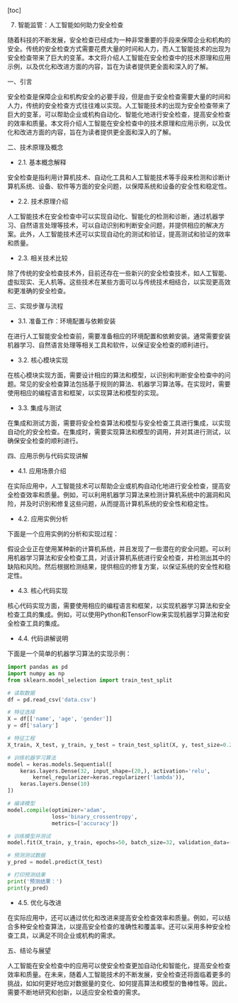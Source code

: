 
[toc]                    
                
                
7. 智能监管：人工智能如何助力安全检查

随着科技的不断发展，安全检查已经成为一种非常重要的手段来保障企业和机构的安全。传统的安全检查方式需要花费大量的时间和人力，而人工智能技术的出现为安全检查带来了巨大的变革。本文将介绍人工智能在安全检查中的技术原理和应用示例，以及优化和改进方面的内容，旨在为读者提供更全面和深入的了解。

一、引言

安全检查是保障企业和机构安全的必要手段，但是由于安全检查需要大量的时间和人力，传统的安全检查方式往往难以实现。人工智能技术的出现为安全检查带来了巨大的变革，可以帮助企业或机构自动化、智能化地进行安全检查，提高安全检查的效率和质量。本文将介绍人工智能在安全检查中的技术原理和应用示例，以及优化和改进方面的内容，旨在为读者提供更全面和深入的了解。

二、技术原理及概念

- 2.1. 基本概念解释

安全检查是指利用计算机技术、自动化工具和人工智能技术等手段来检测和诊断计算机系统、设备、软件等方面的安全问题，以保障系统和设备的安全性和稳定性。

- 2.2. 技术原理介绍

人工智能技术在安全检查中可以实现自动化、智能化的检测和诊断，通过机器学习、自然语言处理等技术，可以自动识别和判断安全问题，并提供相应的解决方案。此外，人工智能技术还可以实现自动化的测试和验证，提高测试和验证的效率和质量。

- 2.3. 相关技术比较

除了传统的安全检查技术外，目前还存在一些新兴的安全检查技术，如人工智能、虚拟现实、无人机等。这些技术在某些方面可以与传统技术相结合，以实现更高效和更准确的安全检查。

三、实现步骤与流程

- 3.1. 准备工作：环境配置与依赖安装

在进行人工智能安全检查前，需要准备相应的环境配置和依赖安装。通常需要安装机器学习、自然语言处理等相关工具和软件，以保证安全检查的顺利进行。

- 3.2. 核心模块实现

在核心模块实现方面，需要设计相应的算法和模型，以识别和判断安全检查中的问题。常见的安全检查算法包括基于规则的算法、机器学习算法等。在实现时，需要使用相应的编程语言和框架，以实现算法和模型的实现。

- 3.3. 集成与测试

在集成和测试方面，需要将安全检查算法和模型与安全检查工具进行集成，以实现自动化的安全检查。在集成时，需要实现算法和模型的调用，并对其进行测试，以确保安全检查的顺利进行。

四、应用示例与代码实现讲解

- 4.1. 应用场景介绍

在实际应用中，人工智能技术可以帮助企业或机构自动化地进行安全检查，提高安全检查效率和质量。例如，可以利用机器学习算法来检测计算机系统中的漏洞和风险，并及时识别和修复这些问题，从而提高计算机系统的安全性和稳定性。

- 4.2. 应用实例分析

下面是一个应用实例的分析和实现过程：

假设企业正在使用某种新的计算机系统，并且发现了一些潜在的安全问题。可以利用机器学习算法和安全检查工具，对该计算机系统进行安全检查，并检测出其中的缺陷和风险。然后根据检测结果，提供相应的修复方案，以保证系统的安全性和稳定性。

- 4.3. 核心代码实现

核心代码实现方面，需要使用相应的编程语言和框架，以实现机器学习算法和安全检查工具的集成。例如，可以使用Python和TensorFlow来实现机器学习算法和安全检查工具的集成。

- 4.4. 代码讲解说明

下面是一个简单的机器学习算法的实现示例：

```python
import pandas as pd
import numpy as np
from sklearn.model_selection import train_test_split

# 读取数据
df = pd.read_csv('data.csv')

# 特征选择
X = df[['name', 'age', 'gender']]
y = df['salary']

# 特征工程
X_train, X_test, y_train, y_test = train_test_split(X, y, test_size=0.2, random_state=42)

# 训练机器学习算法
model = keras.models.Sequential([
    keras.layers.Dense(32, input_shape=(20,), activation='relu',
        kernel_regularizer=keras.regularizer('lambda')),
    keras.layers.Dense(10)
])

# 编译模型
model.compile(optimizer='adam',
              loss='binary_crossentropy',
              metrics=['accuracy'])

# 训练模型并测试
model.fit(X_train, y_train, epochs=50, batch_size=32, validation_data=(X_test, y_test))

# 预测测试数据
y_pred = model.predict(X_test)

# 打印预测结果
print('预测结果：')
print(y_pred)
```

- 4.5. 优化与改进

在实际应用中，还可以通过优化和改进来提高安全检查效率和质量。例如，可以结合多种安全检查算法，以提高安全检查的准确性和覆盖率。还可以采用多种安全检查工具，以满足不同企业或机构的需求。

五、结论与展望

人工智能在安全检查中的应用可以使安全检查更加自动化和智能化，提高安全检查效率和质量。在未来，随着人工智能技术的不断发展，安全检查还将面临着更多的挑战，如如何更好地应对数据量的变化、如何提高算法和模型的鲁棒性等。因此，需要不断地研究和创新，以适应安全检查的需求。

